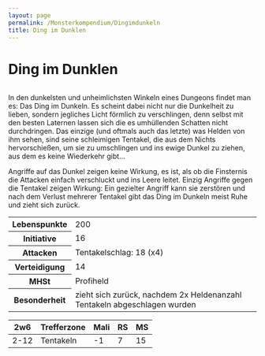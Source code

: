 ```yaml
---
layout: page
permalink: /Monsterkompendium/Dingimdunkeln
title: Ding im Dunklen
---
```


# Ding im Dunklen

<img alt="" src="{{ site.baseurl }}/assets/images/monster/dingimdunkeln.jpg"/>

In den dunkelsten und unheimlichsten Winkeln eines Dungeons findet man es: Das Ding im Dunkeln. Es scheint dabei nicht nur die Dunkelheit zu lieben, sondern jegliches Licht förmlich zu verschlingen, denn selbst mit den besten Laternen lassen sich die es umhüllenden Schatten nicht durchdringen. Das einzige (und oftmals auch das letzte) was Helden von ihm sehen, sind seine schleimigen Tentakel, die aus dem Nichts hervorschießen, um sie zu umschlingen und ins ewige Dunkel zu ziehen, aus dem es keine Wiederkehr gibt&hellip;

Angriffe auf das Dunkel zeigen keine Wirkung, es ist, als ob die Finsternis die Attacken einfach verschluckt und ins Leere leitet. Einzig Angriffe gegen die Tentakel zeigen Wirkung: Ein gezielter Angriff kann sie zerstören und nach dem Verlust mehrerer Tentakel gibt das Ding im Dunkeln meist Ruhe und zieht sich zurück.

<table  >
<tbody>
<tr><th>Lebenspunkte</th><td>200</td></tr>
<tr><th>Initiative</th><td>16</td></tr>
<tr><th>Attacken</th><td>Tentakelschlag: 18 (x4)</td></tr>
<tr><th>Verteidigung</th><td>14</td></tr>
<tr><th>MHSt</th><td>Profiheld</td></tr>
<tr><th>Besonderheit</th><td>zieht sich zurück, nachdem 2x Heldenanzahl Tentakeln abgeschlagen wurden</td></tr>
</tbody>
</table>
<table  >
<thead>
<tr><th>2w6</th><th>Trefferzone</th><th>Mali</th><th>RS</th><th>MS</th></tr>
</thead>
<tbody>
<tr><td>2-12</td><td>Tentakeln</td><td>-1</td><td>7</td><td>15</td></tr>
</tbody>
</table>
